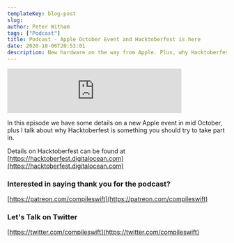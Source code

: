```yaml
---
templateKey: blog-post
slug:
author: Peter Witham
tags: ["Podcast"]
title: Podcast - Apple October Event and Hacktoberfest is here
date: 2020-10-06T20:53:01
description: New hardware on the way from Apple. Plus, why Hacktoberfest is a good idea, you should take part.
---
```


<iframe src="https://anchor.fm/compileswift/embed/episodes/Apple-October-Event--iPhones--Macs-and---Plus-Hacktoberfest-is-here-ekn0mk" height="102px" width="400px" frameborder="0" scrolling="no"></iframe>

In this episode we have some details on a new Apple event in mid October, plus I talk about why Hacktoberfest is something you should try to take part in.

Details on Hacktoberfest can be found at
[https://hacktoberfest.digitalocean.com](https://hacktoberfest.digitalocean.com)

### Interested in saying thank you for the podcast?
[https://patreon.com/compileswift](https://patreon.com/compileswift)

### Let's Talk on Twitter
[https://twitter.com/compileswift](https://twitter.com/compileswift)